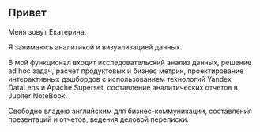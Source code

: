 ## Привет

Меня зовут Екатерина.


Я занимаюсь  аналитикой и визуализацией данных. 

В мой функционал входит исследовательский анализ данных, решение ad hoc задач, расчет продуктовых и бизнес метрик, проектирование интерактивных дэшбордов с использованием технологий Yandex DataLens и Apache Superset, составление аналитических отчетов в Jupiter NoteBook. 

Свободно владею английским для бизнес-коммуникации, составления презентаций и отчетов, ведения деловой переписки. 


